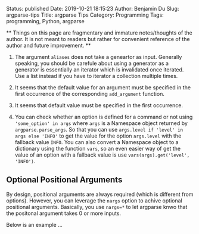 Status: published
Date: 2019-10-21 18:15:23
Author: Benjamin Du
Slug: argparse-tips
Title: argparse Tips
Category: Programming
Tags: programming, Python, argparse

**
Things on this page are fragmentary and immature notes/thoughts of the author.
It is not meant to readers but rather for convenient reference of the author and future improvement.
**

1. The argument `aliases` does not take a geneartor as input.
  Generally speaking, 
  you should be carefule about using a generator as a generator is essentially an iterator 
  which is invalidated once iterated.
  Use a list instead if you have to iterator a collection multiple times.

2. It seems that the default value for an argument must be specified
    in the first occurrence of the corresponding `add_argument` function.

3. It seems that default value must be specified in the first occurrence.

4. You can check whether an option is defined for a command or not using `'some_option' in args`
  where `args` is a Namespace object returned by `argparse.parse_args`.
  So that you can use `args.level if 'level' in args else 'INFO'` 
  to get the value for the option `args.level` with the fallback value `INFO`.
  You can also convert a Namespace object to a dictionary using the function `vars`,
  so an even easier way of get the value of an option with a fallback value is use `vars(args).get('level', 'INFO')`.


## Optional Positional Arguments

By design, 
positional arguments are always required (which is different from options).
However, 
you can leverage the `nargs` option to achive optional positional arguments.
Basically, 
you use `nargs=*` to let argparse knwo that the positonal argument takes 0 or more inputs.

Below is an example ...
